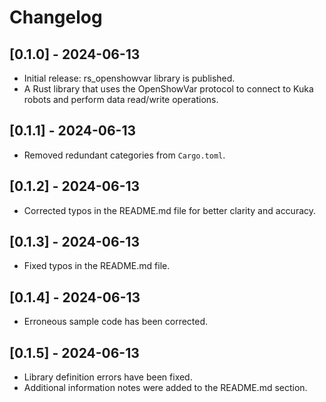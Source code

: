 # Changelog

## [0.1.0] - 2024-06-13

- Initial release: rs_openshowvar library is published.
- A Rust library that uses the OpenShowVar protocol to connect to Kuka robots and perform data read/write operations.

## [0.1.1] - 2024-06-13

- Removed redundant categories from `Cargo.toml`.

## [0.1.2] - 2024-06-13

- Corrected typos in the README.md file for better clarity and accuracy.

## [0.1.3] - 2024-06-13

- Fixed typos in the README.md file.

## [0.1.4] - 2024-06-13

- Erroneous sample code has been corrected.

## [0.1.5] - 2024-06-13

- Library definition errors have been fixed.
- Additional information notes were added to the README.md section.
